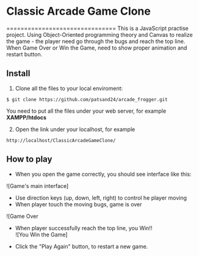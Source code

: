 # Classic Arcade Game Clone
===============================
This is a JavaScript practise project. Using Object-Oriented programming theory and Canvas to realize the game - the player need go through the bugs and reach the top line. When Game Over or Win the Game, need to show proper animation and restart button.

## Install
1. Clone all the files to your local enviroment:

`$ git clone https://github.com/patsand24/arcade_frogger.git`

You need to put all the files under your web server, for example **XAMPP/htdocs**

2. Open the link under your localhost, for example

`http://localhost/ClassicArcadeGameClone/`

## How to play
- When you open the game correctly, you should see interface like this:

![Game's main interface]

- Use direction keys (up, down, left, right) to control he player moving
- When player touch the moving bugs, game is over

![Game Over

- When player successfully reach the top line, you Win!!  
![You Win the Game]

- Click the "Play Again" button, to restart a new game.
